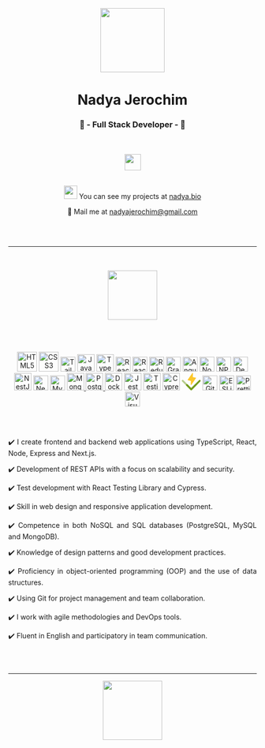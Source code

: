 <div class="text" align="center">
      <img src="https://github.com/ny4ndya/ny4ndya/blob/main/user.png" width="130px">
      <h1>Nadya Jerochim</h1>
      <h3>💎 - Full Stack Developer - 💎</h3>
      <br></br>
      <a href="https://www.linkedin.com/in/nadiajerochim/"><img src="https://img.shields.io/badge/LinkedIn-0077B5?style=for-the-badge&logo=linkedin&logoColor=white" height="33px"/></a>
      <br></br>
      <p align="center"><img src="https://user-images.githubusercontent.com/5679180/79618120-0daffb80-80be-11ea-819e-d2b0fa904d07.gif" width="27px">  You can see my projects at <a href="https://nadya.bio/">nadya.bio</a></p>
      <p align="center">📩  Mail me at <a href="mailto:nadyajerochim@gmail.com">nadyajerochim@gmail.com</a></p>
      <br></br>
      <hr>
      <br></br>
      <img src="https://github.com/ny4ndya/ny4ndya/blob/main/pc.svg" width="100px">
      <br></br>
      <br></br>
      <p align="center">
      <a href="https://www.w3.org/TR/html5/" title="HTML5"><img src="https://github.com/tomchen/stack-icons/blob/master/logos/html-5.svg" alt="HTML5" height="40px"></a>
      <a href="https://www.w3.org/TR/CSS/" title="CSS3"><img src="https://github.com/tomchen/stack-icons/blob/master/logos/css-3.svg" alt="CSS3" height="40px"></a>
      <a href="https://tailwindcss.com/" title="Tailwind"><img src="https://github.com/tomchen/stack-icons/blob/master/logos/tailwindcss-icon.svg" alt="Tailwind" width="30px"></a>
      <a href="https://developer.mozilla.org/en-US/docs/Web/JavaScript" title="JavaScript"><img src="https://github.com/tomchen/stack-icons/blob/master/logos/javascript.svg" alt="JavaScript" width="35px"></a>
      <a href="https://www.typescriptlang.org/" title="Typescript"><img src="https://github.com/tomchen/stack-icons/blob/master/logos/typescript-icon.svg" alt="Typescript" height="35px"></a>
      <a href="https://reactjs.org/" title="React"><img src="https://github.com/tomchen/stack-icons/blob/master/logos/react.svg" alt="React" height="30px"></a>
      <a href="https://www.reactrouter.com/" title="React Router"><img src="https://github.com/tomchen/stack-icons/blob/master/logos/react-router.svg" alt="React Router" height="30px"></a>
      <a href="https://www.reduxjs.org/" title="Redux"><img src="https://github.com/tomchen/stack-icons/blob/master/logos/redux.svg" alt="Redux" height="30px"></a>
      <a href="https://www.graphql.org/" title="GraphQL"><img src="https://github.com/tomchen/stack-icons/blob/master/logos/graphql.svg" alt="GraphQL" height="30px"></a>
      <a href="https://www.angular.io/" title="Angular"><img src="https://github.com/get-icon/geticon/blob/master/icons/angular-icon.svg" alt="Angular" height="30px"></a>
      <a href="https://nodejs.org/" title="Node.js"><img src="https://github.com/tomchen/stack-icons/blob/master/logos/nodejs-icon.svg" alt="Node.js" height="30px"></a>
      <a href="https://www.npmjs.com/" title="NPM"><img src="https://github.com/tomchen/stack-icons/blob/master/logos/npm.svg" alt="NPM" height="30px"></a>
      <a href="https://deno.com/" title="Deno"><img src="https://github.com/tomchen/stack-icons/blob/master/logos/deno.svg" alt="Deno" height="30px"></a>
      <a href="https://nestjs.com/" title="NestJS"><img src="https://github.com/tomchen/stack-icons/blob/master/logos/nestjs.svg" alt="NestJS" height="35px"></a>
      <a href="https://nodejs.org/" title="Next.js"><img src="https://github.com/tomchen/stack-icons/blob/master/logos/nextjs.svg" alt="Next.js" height="30px"></a>
      <a href="https://dev.mysql.com/" title="MySQL"><img src="https://github.com/tomchen/stack-icons/blob/master/logos/mysql.svg" alt="MySQL" height="30px"></a>
      <a href="https://www.mongodb.org/" title="MongoDB"><img src="https://cdn.iconscout.com/icon/free/png-512/free-mongodb-4-1175139.png?f=webp&w=256" alt="MongoDB" height="35px"</a>
      <a href="https://www.postgresql.org/" title="PostgreSQL"><img src="https://github.com/tomchen/stack-icons/blob/master/logos/postgresql.svg" alt="PostgreSQL" height="35px"</a>
      <a href="https://docker.com/" title="Docker"><img src="https://github.com/tomchen/stack-icons/blob/master/logos/docker.svg" alt="Docker" height="35px"></a>
      <a href="https://www.jest.io/" title="Jest"><img src="https://github.com/get-icon/geticon/blob/master/icons/jest.svg" alt="Jest" height="35px"></a>
      <a href="https://testing-library.com/" title="Testing Library"><img src="https://testing-library.com/img/octopus-64x64.png" alt="Testing Library" height="35px"></a>
      <a href="https://cypress.io/" title="Cypress"><img src="https://github.com/tomchen/stack-icons/blob/master/logos/cypress.svg" alt="Cypress" height="35px"></a>
      <a href="https://vitest.dev/" title="Vitest"><svg xmlns="http://www.w3.org/2000/svg" height="35px" viewBox="0 0 256 234"><path fill="#fcc72b" d="m192.115 70.808l-61.2 88.488a5.27 5.27 0 0 1-2.673 2.002a5.285 5.285 0 0 1-3.343-.005a5.25 5.25 0 0 1-2.66-2.01a5.214 5.214 0 0 1-.903-3.203l2.45-48.854l-39.543-8.386a5.256 5.256 0 0 1-2.292-1.118a5.222 5.222 0 0 1-1.83-4.581a5.226 5.226 0 0 1 .895-2.383L142.218 2.27a5.279 5.279 0 0 1 6.016-1.996a5.243 5.243 0 0 1 2.66 2.01c.643.942.96 2.066.903 3.203l-2.45 48.855l39.542 8.386a5.262 5.262 0 0 1 2.293 1.117a5.21 5.21 0 0 1 1.829 4.582a5.212 5.212 0 0 1-.896 2.382z"/><path fill="#729b1b" d="M128.025 233.537a12.356 12.356 0 0 1-8.763-3.63l-57.828-57.823a12.389 12.389 0 0 1 .023-17.5a12.394 12.394 0 0 1 17.5-.024l49.068 49.061L234.917 96.733a12.39 12.39 0 0 1 17.523 17.524l-115.655 115.65a12.343 12.343 0 0 1-8.76 3.63"/><path fill="#729b1b" fill-opacity="0.5" d="M127.975 233.537a12.356 12.356 0 0 0 8.763-3.63l57.828-57.823a12.385 12.385 0 0 0 3.605-8.754a12.395 12.395 0 0 0-12.375-12.376a12.4 12.4 0 0 0-8.755 3.606l-49.066 49.061L21.082 96.733a12.392 12.392 0 0 0-17.524 17.524l115.656 115.65a12.347 12.347 0 0 0 8.76 3.63"/></svg></a>
      <a href="https://git-scm.com/" title="Git"><img src="https://github.com/tomchen/stack-icons/blob/master/logos/git-icon.svg" alt="Git" height="30px"></a>
      <a href="https://eslint.org/" title="ESLint"><img src="https://github.com/tomchen/stack-icons/blob/master/logos/eslint.svg" alt="ESLint" height="30px"></a>
      <a href="https://prettier.io/" title="Prettier"><img src="https://github.com/tomchen/stack-icons/blob/master/logos/prettier.svg" alt="Prettier" height="30px"></a>
      <a href="https://code.visualstudio.com/" title="Visual Studio Code"><img src="https://github.com/tomchen/stack-icons/blob/master/logos/visual-studio-code.svg" alt="Visual Studio Code" height="30px"></a>
      </p>
      <br></br>
      <p align="justify">✔️ I create frontend and backend web applications using TypeScript, React, Node, Express and Next.js.</p>
      <p align="justify">✔️ Development of REST APIs with a focus on scalability and security.</p>
      <p align="justify">✔️ Test development with React Testing Library and Cypress.</p>
      <p align="justify">✔️ Skill in web design and responsive application development.</p>
      <p align="justify">✔️ Competence in both NoSQL and SQL databases (PostgreSQL, MySQL and MongoDB).</p>
      <p align="justify">✔️ Knowledge of design patterns and good development practices.</p>
      <p align="justify">✔️ Proficiency in object-oriented programming (OOP) and the use of data structures.</p>
      <p align="justify">✔️ Using Git for project management and team collaboration.</p>
      <p align="justify">✔️ I work with agile methodologies and DevOps tools.</p>
      <p align="justify">✔️ Fluent in English and participatory in team communication.</p>
      <br></br>
      <hr>
      <a href="https://nadya.bio"><img src="https://www.svgrepo.com/show/416649/cog-gear-settings.svg" width="120px"></a>
</div>
